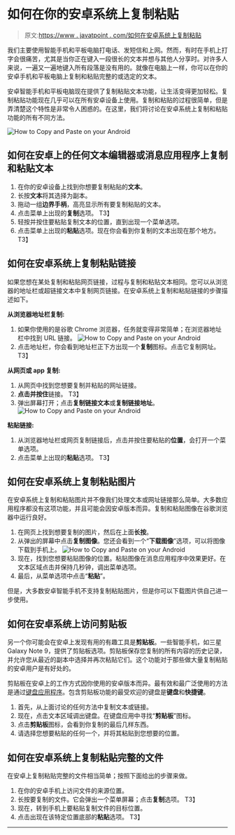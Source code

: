 # 如何在你的安卓系统上复制粘贴

> 原文:[https://www . javatpoint . com/如何在安卓系统上复制粘贴](https://www.javatpoint.com/how-to-copy-and-paste-on-your-android)

我们主要使用智能手机和平板电脑打电话、发短信和上网。然而，有时在手机上打字会很痛苦，尤其是当你正在键入一段很长的文本并想与其他人分享时。对许多人来说，一遍又一遍地键入所有段落是没有用的。就像在电脑上一样，你可以在你的安卓手机和平板电脑上复制和粘贴完整的或选定的文本。

安卓智能手机和平板电脑现在提供了复制粘贴文本功能，让生活变得更加轻松。复制粘贴功能现在几乎可以在所有安卓设备上使用。复制和粘贴的过程很简单，但是弄清楚这个特性是非常令人困惑的。在这里，我们将讨论在安卓系统上复制和粘贴功能的所有不同方法。

![How to Copy and Paste on your Android](../Images/a6c66a51f77667224014c5edb7a8d0fe.png)

## 如何在安卓上的任何文本编辑器或消息应用程序上复制和粘贴文本

1.  在你的安卓设备上找到你想要复制粘贴的**文本**。
2.  长按**文本**将其选择为副本。
3.  拖动一组**边界手柄**，高亮显示所有要复制粘贴的文本。
4.  点击菜单上出现的**复制**选项。
    T3】
5.  轻按并按住要粘贴复制文本的位置，直到出现一个菜单选项。
6.  点击菜单上出现的**粘贴**选项。现在你会看到你复制的文本出现在那个地方。
    T3】

## 如何在安卓系统上复制粘贴链接

如果您想在某处复制和粘贴网页链接，过程与复制和粘贴文本相同。您可以从浏览器的地址栏或超链接文本中复制网页链接。在安卓系统上复制和粘贴链接的步骤描述如下。

**从浏览器地址栏复制:**

1.  如果你使用的是谷歌 Chrome 浏览器，任务就变得非常简单；在浏览器地址栏中找到 URL 链接。
    ![How to Copy and Paste on your Android](../Images/01e45e4b82b3886a0f06f9a739fa3c8c.png)
2.  点击地址栏，你会看到地址栏正下方出现一个**复制**图标。点击它复制网址。
    T3】

**从网页或 app 复制:**

1.  从网页中找到您想要复制并粘贴的网址链接。
2.  **点击并按住**链接。
    T3】
3.  弹出屏幕打开；点击**复制链接文本**或**复制链接地址**。
    ![How to Copy and Paste on your Android](../Images/892b732e7971f4ae228e47a1482ea9d8.png)

**粘贴链接:**

1.  从浏览器地址栏或网页复制链接后，点击并按住要粘贴的**位置**，会打开一个菜单选项。
2.  点击菜单上出现的**粘贴**选项。
    T3】

## 如何在安卓系统上复制粘贴图片

在安卓系统上复制和粘贴图片并不像我们处理文本或网址链接那么简单。大多数应用程序都没有这项功能，并且可能会因安卓版本而异。复制和粘贴图像在谷歌浏览器中运行良好。

1.  在网页上找到想要复制的图片，然后在上面**长按**。
2.  从弹出的屏幕中点击**复制图像**。您还会看到一个“**下载图像**”选项，可以将图像下载到手机上。
    ![How to Copy and Paste on your Android](../Images/dff8fe58908b550aab398f763ff50967.png)
3.  现在，找到您想要粘贴图像的位置。粘贴图像在消息应用程序中效果更好。在文本区域点击并保持几秒钟，调出菜单选项。
4.  最后，从菜单选项中点击“**粘贴**”。

但是，大多数安卓智能手机不支持复制粘贴图片，但是你可以下载图片供自己进一步使用。

## 如何在安卓系统上访问剪贴板

另一个你可能会在安卓上发现有用的有趣工具是**剪贴板**。一些智能手机，如三星 Galaxy Note 9，提供了剪贴板选项。剪贴板保存您复制的所有内容的历史记录，并允许您从最近的副本中选择并再次粘贴它们。这个功能对于那些做大量复制粘贴的安卓用户是有好处的。

剪贴板在安卓上的工作方式因你使用的安卓版本而异。最有效和最广泛使用的方法是通过[键盘应用程序](https://www.javatpoint.com/best-keyboard-for-android)。包含剪贴板功能的最受欢迎的键盘是**键盘**和**快捷键**。

1.  首先，从上面讨论的任何方法中复制文本或链接。
2.  现在，点击文本区域调出键盘。在键盘应用中寻找“**剪贴板**”图标。
3.  点击**剪贴板**图标，会看到你复制的最后几样东西。
4.  请选择您想要粘贴的任何一个，并将其粘贴到您想要的位置。

## 如何在安卓系统上复制粘贴完整的文件

在安卓上复制粘贴完整的文件相当简单；按照下面给出的步骤来做。

1.  在你的安卓手机上访问文件的来源位置。
2.  长按要复制的文件。它会弹出一个菜单屏幕；点击**复制**选项。
    T3】
3.  现在，转到手机上要粘贴复制文件的目标位置。
4.  点击出现在该特定位置底部的**粘贴**选项。
    T3】

* * *